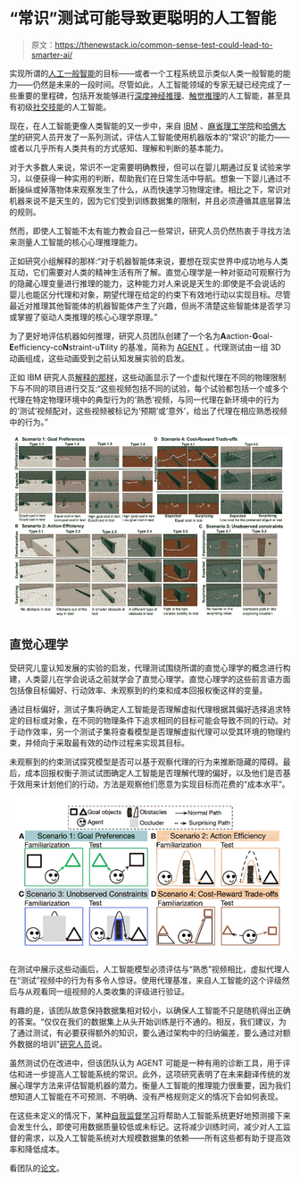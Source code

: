 # “常识”测试可能导致更聪明的人工智能

> 原文：<https://thenewstack.io/common-sense-test-could-lead-to-smarter-ai/>

实现所谓的[人工一般智能](http://www.scholarpedia.org/article/Artificial_General_Intelligence)的目标——或者一个工程系统显示类似人类一般智能的能力——仍然是未来的一段时间。尽管如此，人工智能领域的专家无疑已经完成了一些重要的里程碑，包括开发能够进行[深度神经推理](https://thenewstack.io/googles-deepmind-ai-now-capable-deep-neural-reasoning/)、[触觉推理](https://thenewstack.io/mit-robot-uses-tactile-reasoning-ai-to-play-jenga-like-a-human/)的人工智能，甚至具有初级[社交技能](https://thenewstack.io/ai-algorithm-social-skills-cooperates-better-humans/)的人工智能。

现在，在人工智能更像人类智能的又一步中，来自 [IBM](https://thenewstack.io/ibms-k8s-based-codeflare-framework-takes-ai-from-laptop-to-the-cloud/) 、[麻省理工学院](https://thenewstack.io/this-ai-can-automatically-decipher-lost-ancient-languages/)和[哈佛大学](https://thenewstack.io/harvards-new-open-source-ai-algorithm-simplifies-protein-folding-puzzle/)的研究人员开发了一系列测试，评估人工智能使用机器版本的“常识”的能力——或者以几乎所有人类共有的方式感知、理解和判断的基本能力。

对于大多数人来说，常识不一定需要明确教授，但可以在婴儿期通过反复试验来学习，以便获得一种实用的判断，帮助我们在日常生活中导航。想象一下婴儿通过不断操纵或掉落物体来观察发生了什么，从而快速学习物理定律。相比之下，常识对机器来说不是天生的，因为它们受到训练数据集的限制，并且必须遵循其底层算法的规则。

然而，即使人工智能不太有能力教会自己一些常识，研究人员仍然热衷于寻找方法来测量人工智能的核心心理推理能力。

正如研究小组解释的那样:“对于机器智能体来说，要想在现实世界中成功地与人类互动，它们需要对人类的精神生活有所了解。直觉心理学是一种对驱动可观察行为的隐藏心理变量进行推理的能力，这种能力对人来说是天生的:即使是不会说话的婴儿也能区分代理和对象，期望代理在给定的约束下有效地行动以实现目标。尽管最近对推理其他智能体的机器智能体产生了兴趣，但尚不清楚这些智能体是否学习或掌握了驱动人类推理的核心心理学原理。”

为了更好地评估机器如何推理，研究人员团队创建了一个名为**A**action-**G**oal-**E**efficiency-co**N**straint-u**T**ility 的基准，简称为 [AGENT](https://arxiv.org/pdf/2102.12321v4.pdf) 。代理测试由一组 3D 动画组成，这些动画受到之前认知发展实验的启发。

正如 IBM 研究人员[解释的那样](https://research.ibm.com/blog/evaluating-common-sense-in-ai?utm_content=CCCWW&p1=Display&p2=347470318&p3=168394382)，这些动画显示了一个虚拟代理在不同的物理限制下与不同的项目进行交互:“这些视频包括不同的试验，每个试验都包括一个或多个代理在特定物理环境中的典型行为的‘熟悉’视频，与同一代理在新环境中的行为的‘测试’视频配对，这些视频被标记为‘预期’或‘意外’，给出了代理在相应熟悉视频中的行为。”

![](img/00449d253485bdf58ea43cf483e5b49a.png)

## 直觉心理学

受研究儿童认知发展的实验的启发，代理测试围绕所谓的直觉心理学的概念进行构建，人类婴儿在学会说话之前就学会了直觉心理学。直觉心理学的这些前言语方面包括像目标偏好、行动效率、未观察到的约束和成本回报权衡这样的变量。

通过目标偏好，测试子集将确定人工智能是否理解虚拟代理根据其偏好选择追求特定的目标或对象，在不同的物理条件下追求相同的目标可能会导致不同的行动。对于动作效率，另一个测试子集将查看模型是否理解虚拟代理可以受其环境的物理约束，并倾向于采取最有效的动作过程来实现其目标。

未观察到的约束测试探究模型是否可以基于观察代理的行为来推断隐藏的障碍。最后，成本回报权衡子测试试图确定人工智能是否理解代理的偏好，以及他们是否基于效用来计划他们的行动，方法是观察他们愿意为实现目标而花费的“成本水平”。

![](img/9bdbdc1b6e55fc96385bbba6a330b022.png)

在测试中展示这些动画后，人工智能模型必须评估与“熟悉”视频相比，虚拟代理人在“测试”视频中的行为有多令人惊讶。使用代理基准，来自人工智能的这个评级然后与从观看同一组视频的人类收集的评级进行验证。

有趣的是，该团队故意保持数据集相对较小，以确保人工智能不只是随机得出正确的答案。“仅仅在我们的数据集上从头开始训练是行不通的。相反，我们建议，为了通过测试，有必要获得额外的知识，要么通过架构中的归纳偏差，要么通过对额外数据的培训"[研究人员](https://arxiv.org/pdf/2102.12321v4.pdf)说。

虽然测试仍在改进中，但该团队认为 AGENT 可能是一种有用的诊断工具，用于评估和进一步提高人工智能系统的常识。此外，这项研究表明了在未来翻译传统的发展心理学方法来评估智能机器的潜力。衡量人工智能的推理能力很重要，因为我们想知道人工智能在不可预测、不明确、没有严格规则定义的情况下会如何表现。

在这些未定义的情况下，某种[自我监督学习](https://thenewstack.io/can-self-supervised-learning-teach-ai-systems-common-sense/)将帮助人工智能系统更好地预测接下来会发生什么，即使可用数据质量较低或未标记。这将减少训练时间，减少对人工监督的需求，以及人工智能系统对大规模数据集的依赖——所有这些都有助于提高效率和降低成本。

看团队的[论文](https://arxiv.org/pdf/2102.12321v4.pdf)。

<svg xmlns:xlink="http://www.w3.org/1999/xlink" viewBox="0 0 68 31" version="1.1"><title>Group</title> <desc>Created with Sketch.</desc></svg>